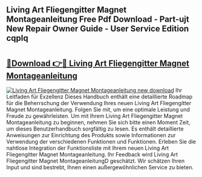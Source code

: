 ## Living Art Fliegengitter Magnet Montageanleitung Free Pdf Download - Part-ujt New Repair Owner Guide - User Service Edition cqplq

# <h2><a href="http://df78egp.blite.top/?on=Living+Art+Fliegengitter+Magnet+Montageanleitung">🔗Download 👉🔴 Living Art Fliegengitter Magnet Montageanleitung</a></h2>

[![Living Art Fliegengitter Magnet Montageanleitung new download](https://i.imgur.com/lujVjoI.png)](http://df78egp.blite.top/?on=Living+Art+Fliegengitter+Magnet+Montageanleitung)
Ihr Leitfaden für Exzellenz Dieses Handbuch enthält eine detaillierte Roadmap für die Beherrschung der Verwendung Ihres neuen Living Art Fliegengitter Magnet Montageanleitung. Folgen Sie mit, um eine optimale Leistung und Freude zu gewährleisten. Um mit Ihrem Living Art Fliegengitter Magnet Montageanleitung zu beginnen, nehmen Sie sich bitte einen Moment Zeit, um dieses Benutzerhandbuch sorgfältig zu lesen. Es enthält detaillierte Anweisungen zur Einrichtung des Produkts sowie Informationen zur Verwendung der verschiedenen Funktionen und Funktionen. Erleben Sie die nahtlose Integration der Funktionsliste mit Ihrem neuen Living Art Fliegengitter Magnet Montageanleitung. Ihr Feedback wird Living Art Fliegengitter Magnet MontageanleitungD geschätzt. Wir schätzen Ihren Input und sind bestrebt, Ihnen einen außergewöhnlichen Service zu bieten.
